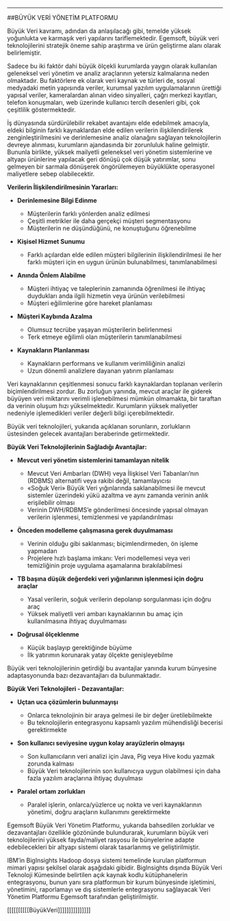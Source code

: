 - - -
##BÜYÜK VERİ YÖNETİM PLATFORMU

Büyük Veri kavramı, adından da anlaşılacağı gibi, temelde yüksek yoğunlukta ve karmaşık veri yapılarını tariflemektedir. Egemsoft, büyük veri teknolojilerini stratejik öneme sahip araştırma ve ürün geliştirme alanı olarak belirlemiştir. 

Sadece bu iki faktör dahi büyük ölçekli kurumlarda yaygın olarak kullanılan geleneksel veri yönetim ve analiz araçlarının yetersiz kalmalarına neden olmaktadır. Bu faktörlere ek olarak veri kaynak ve türleri de, sosyal medyadaki metin yapısında veriler, kurumsal yazılım uygulamalarının ürettiği yapısal veriler, kameralardan alınan video sinyalleri, çağrı merkezi kayıtları, telefon konuşmaları, web üzerinde kullanıcı tercih desenleri gibi, çok çeşitlilik göstermektedir.

İş dünyasında sürdürülebilir rekabet avantajını elde edebilmek amacıyla, eldeki bilginin farklı kaynaklardan elde edilen verilerin ilişkilendirilerek zenginleştirilmesini ve derinlemesine analiz olanağını sağlayan teknolojilerin devreye alınması, kurumların ajandasında bir zorunluluk haline gelmiştir. Bununla birlikte, yüksek mailyetli geleneksel veri yönetim sistemlerine ve altyapı ürünlerine yapılacak geri dönüşü çok düşük yatırımlar, sonu gelmeyen bir sarmala dönüşerek öngörülemeyen büyüklükte operasyonel maliyetlere sebep olabilecektir.

**Verilerin İlişkilendirilmesinin Yararları:**

- **Derinlemesine Bilgi Edinme**
	- Müşterilerin farklı yönlerden analiz edilmesi
	- Çeşitli metrikler ile daha gerçekçi müşteri segmentasyonu
	- Müşterilerin ne düşündüğünü, ne konuştuğunu öğrenebilme  
	

- **Kişisel Hizmet Sunumu**
	- Farklı açılardan elde edilen müşteri bilgilerinin ilişkilendirilmesi ile her farklı müşteri için en uygun ürünün bulunabilmesi, tanımlanabilmesi


- **Anında Önlem Alabilme**
	- Müşteri ihtiyaç ve taleplerinin zamanında öğrenilmesi ile ihtiyaç duydukları anda ilgili hizmetin veya ürünün verilebilmesi
	- Müşteri eğilimlerine göre hareket planlaması

- **Müşteri Kaybında Azalma**
	- Olumsuz tecrübe yaşayan müşterilerin belirlenmesi
	- Terk etmeye eğilimli olan müşterilerin tanımlanabilmesi

- **Kaynakların Planlanması**
	- Kaynakların performans ve kullanım verimliliğinin analizi
	- Uzun dönemli analizlere dayanan yatırım planlaması

Veri kaynaklarının çeşitlenmesi sonucu farklı kaynaklardan toplanan verilerin biçimlendirilmesi zordur. Bu zorluğun yanında, mevcut araçlar ile giderek büyüyen veri miktarını verimli işlenebilmesi mümkün olmamakta, bir taraftan da verinin oluşum hızı yükselmektedir. Kurumların yüksek maliyetler nedeniyle işlemedikleri veriler değerli bilgi içerebilmektedir.

Büyük veri teknolojileri, yukarıda açıklanan sorunların, zorlukların üstesinden gelecek avantajları beraberinde getirmektedir.

**Büyük Veri Teknolojilerinin Sağladığı Avantajlar:**

- **Mevcut veri yönetim sistemlerini tamamlayan nitelik**  
	- Mevcut Veri Ambarları (DWH) veya İlişkisel Veri Tabanları’nın (RDBMS) alternatifi veya rakibi değil, tamamlayıcısı
	- «Soğuk Veri» Büyük Veri yığınlarında saklanabilmesi ile mevcut sistemler üzerindeki yükü azaltma ve aynı zamanda verinin anlık erişilebilir olması
	- Verinin DWH/RDBMS’e gönderilmesi öncesinde yapısal olmayan verilerin işlenmesi, temizlenmesi ve yapılandırılması  

- **Önceden modelleme çalışmasına gerek duyulmaması**  
	- Verinin olduğu gibi saklanması; biçimlendirmeden, ön işleme yapmadan
	- Projelere hızlı başlama imkanı: Veri modellemesi veya veri temizliğinin proje uygulama aşamalarına bırakılabilmesi

- **TB başına düşük değerdeki veri yığınlarının işlenmesi için doğru araçlar**  
	- Yasal verilerin, soğuk verilerin depolanıp sorgulanması için doğru araç
	- Yüksek maliyetli veri ambarı kaynaklarının bu amaç için kullanılmasına ihtiyaç duyulmaması

- **Doğrusal ölçeklenme**
	- Küçük başlayıp gerektiğinde büyüme
	- İlk yatırımın korunarak yatay ölçekte genişleyebilme

Büyük veri teknolojilerinin getirdiği bu avantajlar yanında kurum bünyesine adaptasyonunda bazı dezavantajları da bulunmaktadır.

**Büyük Veri Teknolojileri - Dezavantajlar:**

- **Uçtan uca çözümlerin bulunmayışı**
	- Onlarca teknolojinin bir araya gelmesi ile bir değer üretilebilmekte
	- Bu teknolojilerin entegrasyonu kapsamlı yazılım mühendisliği becerisi gerektirmekte

- **Son kullanıcı seviyesine uygun kolay arayüzlerin olmayışı**
	- Son kullanıcıların veri analizi için Java, Pig veya Hive kodu yazmak zorunda kalması
	- Büyük Veri teknolojilerinin son kullanıcıya uygun olabilmesi için daha fazla yazılım araçlarına ihtiyaç duyulması

- **Paralel ortam zorlukları**
	- Paralel işlerin, onlarca/yüzlerce uç nokta ve veri kaynaklarının yönetimi, doğru araçların kullanımını gerektirmekte


Egemsoft Büyük Veri Yönetim Platformu, yukarıda bahsedilen zorluklar ve dezavantajları özellikle gözönünde bulundurarak, kurumların büyük veri teknolojilerini yüksek fayda/maliyet rasyosu ile bünyelerine adapte edebilecekleri bir altyapı sistemi olarak tasarlanmış ve geliştirilmiştir.

IBM’in BigInsights Hadoop dosya sistemi temelinde kurulan platformun mimari yapısı şekilsel olarak aşağıdaki gibidir. BigInsights dışında Büyük Veri Teknoloji Kümesinde belirtilen açık kaynak kodlu kütüphanelerin entegrasyonu, bunun yanı sıra platformun bir kurum bünyesinde işletimini, yönetimini, raporlamayı ve dış sistemlerle entegrasyonu sağlayacak Veri Yönetim Platformu Egemsoft tarafından geliştirilmiştir.


[[[[[[[[[[BüyükVeri]]]]]]]]]]]]]]]